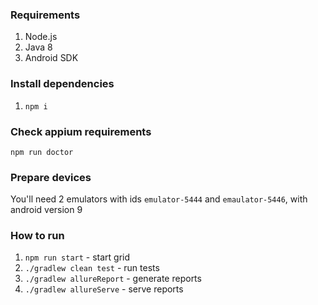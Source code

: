 ### Requirements
1. Node.js
2. Java 8
3. Android SDK

### Install dependencies
1. `npm i`

### Check appium requirements
`npm run doctor`

### Prepare devices
You'll need 2 emulators with ids `emulator-5444` and `emaulator-5446`, with android version 9

### How to run
1. `npm run start` - start grid
1. `./gradlew clean test` - run tests
2. `./gradlew allureReport` - generate reports
3. `./gradlew allureServe` - serve reports

